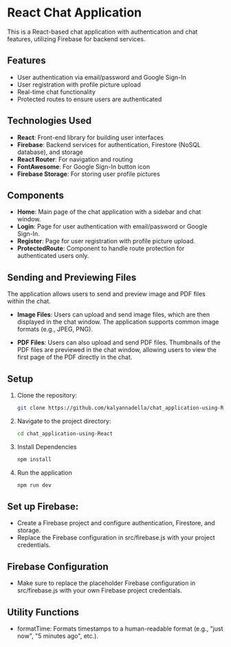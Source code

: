# React Chat Application

This is a React-based chat application with authentication and chat features, utilizing Firebase for backend services.

## Features

- User authentication via email/password and Google Sign-In
- User registration with profile picture upload
- Real-time chat functionality
- Protected routes to ensure users are authenticated

## Technologies Used

- **React**: Front-end library for building user interfaces
- **Firebase**: Backend services for authentication, Firestore (NoSQL database), and storage
- **React Router**: For navigation and routing
- **FontAwesome**: For Google Sign-In button icon
- **Firebase Storage**: For storing user profile pictures

## Components

- **Home**: Main page of the chat application with a sidebar and chat window.
- **Login**: Page for user authentication with email/password or Google Sign-In.
- **Register**: Page for user registration with profile picture upload.
- **ProtectedRoute**: Component to handle route protection for authenticated users only.
## Sending and Previewing Files
The application allows users to send and preview image and PDF files within the chat.

- **Image Files**:
Users can upload and send image files, which are then displayed in the chat window. The application supports common image formats (e.g., JPEG, PNG).

- **PDF Files**:
Users can also upload and send PDF files. Thumbnails of the PDF files are previewed in the chat window, allowing users to view the first page of the PDF directly in the chat.

## Setup

1. Clone the repository:
   ```bash
   git clone https://github.com/kalyannadella/chat_application-using-React.git
2. Navigate to the project directory:
   ```bash
   cd chat_application-using-React
3. Install Dependencies
   ```bash
   npm install
4. Run the application
    ```bash
    npm run dev


## Set up Firebase:

- Create a Firebase project and configure authentication, Firestore, and storage.
- Replace the Firebase configuration in src/firebase.js with your project credentials.

## Firebase Configuration

- Make sure to replace the placeholder Firebase configuration in src/firebase.js with your own Firebase project credentials.

## Utility Functions

- formatTime: Formats timestamps to a human-readable format (e.g., "just now", "5 minutes ago", etc.).


